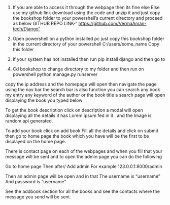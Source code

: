 1.	If you are able to access it through the webpage then its fine else
Else use my github link download using the code and unzip it and just copy the bookshop folder to your powershell’s current directory and proceed as below
GITHUB REPO LINK-“ https://github.com/VermaAman-tech/Django” 

2.	Open powershell on a python installed pc just copy this bookshop folder in the current directory of your powershell C:/users/some_name 
Copy this folder 
3.	If your system has not installed then run pip install django and then go to 
4.	Cd bookshop to change directory to my folder and then run on powershell 
python manage.py runserver

copy the ip address and the homepage will open then navigate the page using the nav bar the search bar is also function you can search any book my entry any keyword of the author or the book title a search page will open displaying the book you typed below

To get the book description click on description a modal will open displaying all the details it has Lorem ipsum fed in it . and the Image is random api generated.

To add your book click on add book 
Fill all the details and click on submit then go to home page the book which you have will be the first to be displayed on the home page.

There is contact page on each of the webpages and when you fill that your message will be sent and to open the admin page you can do the following

Go to home page 
Then after/
Add admin
For example 123.0.0.1:8000/admin

Then an admin page will be open and in that 
The username is “username”
And password is “username”

See the addbook section for all the books and see the contacts where the message you send will be sent.
